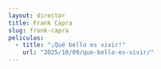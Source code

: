 ```yaml
---
layout: director
title: Frank Capra
slug: frank-capra
peliculas:
  - title: "¡Qué bello es vivir!"
    url: "2025/10/09/que-bello-es-vivir/"
---
```

